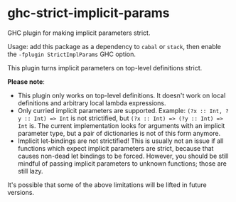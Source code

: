 # ghc-strict-implicit-params
GHC plugin for making implicit parameters strict.

Usage: add this package as a dependency to `cabal` or `stack`, then enable the `-fplugin StrictImplParams` GHC option.

This plugin turns implicit parameters on top-level definitions strict.

**Please note**:

- This plugin only works on top-level definitions. It doesn't work on local
  definitions and arbitrary local lambda expressions.
- Only curried implicit parameters are supported. Example: `(?x :: Int, ?y ::
  Int) => Int` is not strictified, but `(?x :: Int) => (?y :: Int) => Int`
  is. The current implementation looks for arguments with an implicit parameter
  type, but a pair of dictionaries is not of this form anymore.
- Implicit let-bindings are not strictified! This is usually not an issue if
  all functions which expect implicit parameters are strict, because that
  causes non-dead let bindings to be forced. However, you should be still
  mindful of passing implicit parameters to unknown functions; those are
  still lazy.

It's possible that some of the above limitations will be lifted in future
versions.
